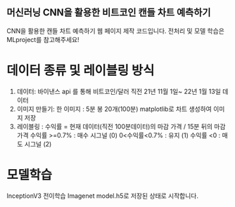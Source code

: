 ## 머신러닝 CNN을 활용한  비트코인 캔들 차트 예측하기

CNN을 활용한 캔들 차트 예측하기
웹 페이지 제작 코드입니다.
전처리 및 모델 학습은 MLproject를 참고해주세요!

# 데이터 종류 및 레이블링 방식
1. 데이터:   바이낸스 api 를 통해 비트코인/달러 직전 21년 11월 1일~ 22년 1월 13일 데이터
2. 이미지 만들기:  한 이미지 : 5분 봉 20개(100분) matplotlib로 차트 생성하여 이미지 저장
3. 레이블링 : 
수익률 =  현재 데이터(직전 100분데이터)의 마감 가격 / 15분 뒤의 마감가격
수익률 >=0.7% : 매수 시그널 (0)
0<수익률<0.7% : 유지  (1)
수익률 <0  :  매도 시그널 (2)
# 모델학습 #
 InceptionV3 전이학습 Imagenet
 model.h5로 저장된 상태로 시작합니다.
 
 


